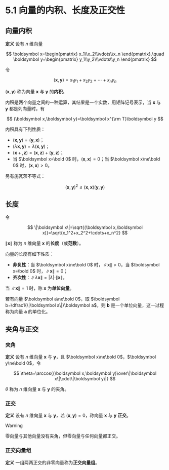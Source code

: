 # 5.1 向量的内积、长度及正交性

## 向量内积

**定义** 设有 $n$ 维向量

$$
\boldsymbol x=\begin{pmatrix}
x_1\\x_2\\\vdots\\x_n
\end{pmatrix},\quad
\boldsymbol y=\begin{pmatrix}
y_1\\y_2\\\vdots\\y_n
\end{pmatrix}
$$

令

$$
(\boldsymbol x,\boldsymbol y)=x_1y_1+x_2y_2+\cdots+x_ny_n
$$

$(\boldsymbol x,\boldsymbol y)$ 称为向量 $\boldsymbol x$ 与 $\boldsymbol y$ 的**内积**。

内积是两个向量之间的一种运算，其结果是一个实数，用矩阵记号表示，当 $\boldsymbol x$ 与 $\boldsymbol y$ 都是列向量时，有

$$
(\boldsymbol x,\boldsymbol y)=\boldsymbol x^{\rm T}\boldsymbol y
$$

内积具有下列性质：

- $(\boldsymbol x,\boldsymbol y)=(\boldsymbol y,\boldsymbol x)$；
- $(\lambda\boldsymbol x,\boldsymbol y)=\lambda(\boldsymbol x,\boldsymbol y)$；
- $(\boldsymbol x+\boldsymbol ,\boldsymbol z)=(\boldsymbol x,\boldsymbol z)+(\boldsymbol y,\boldsymbol z)$；
- 当 $\boldsymbol x=\bold 0$ 时，$(\boldsymbol x,\boldsymbol x)=0$；当 $\boldsymbol x\ne\bold 0$ 时，$(\boldsymbol x,\boldsymbol x)>0$。

另有施瓦茨不等式：

$$
(\boldsymbol x,\boldsymbol y)^2\le(\boldsymbol x,\boldsymbol x)(\boldsymbol y,\boldsymbol y)
$$

## 长度

令

$$
\|\boldsymbol x\|=\sqrt{(\boldsymbol x,\boldsymbol x)}=\sqrt{x_1^2+x_2^2+\cdots+x_n^2}
$$

$\|\boldsymbol x\|$ 称为 $n$ 维向量 $\boldsymbol x$ 的**长度**（或**范数**）。

向量的长度有如下性质：

- **非负性**：当 $\boldsymbol x\ne\bold 0$ 时，$\|\boldsymbol x\|>0$，当 $\boldsymbol x=\bold 0$ 时，$\|\boldsymbol x\|=0$；
- **齐次性**：$\|\lambda\boldsymbol x\|=|\lambda|\cdot\|\boldsymbol x\|$。

当 $\|\boldsymbol x\|=1$ 时，称 $\boldsymbol x$ 为**单位向量**。

若有向量 $\boldsymbol a\ne\bold 0$，取 $\boldsymbol b=\dfrac1{\|\boldsymbol a\|}\boldsymbol a$，则 $\boldsymbol b$ 是一个单位向量，这一过程称为向量 $\boldsymbol a$ 的单位化。

## 夹角与正交

### 夹角

**定义** 设有 $n$ 维向量 $\boldsymbol x$ 与 $\boldsymbol y$，且 $\boldsymbol x\ne\bold 0$，$\boldsymbol y\ne\bold 0$，令

$$
\theta=\arccos{(\boldsymbol x,\boldsymbol y)\over\|\boldsymbol x\|\cdot\|\boldsymbol y\|}
$$

$\theta$ 称为 $n$ 维向量 $\boldsymbol x$ 与 $\boldsymbol y$ 的夹角。

### 正交

**定义** 设有 $n$ 维向量 $\boldsymbol x$ 与 $\boldsymbol y$，若 $(\boldsymbol x,\boldsymbol y)=0$，称向量 $\boldsymbol x$ 与 $\boldsymbol y$ **正交**。

> [!warning]
>
> 零向量与其他向量没有夹角，但零向量与任何向量都正交。

### 正交向量组

**定义** 一组两两正交的非零向量称为**正交向量组**。
